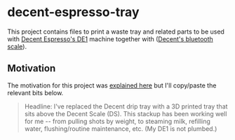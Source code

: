 # decent-espresso-tray

This project contains files to print a waste tray and related parts to be used with [Decent Espresso's DE1](https://decentespresso.com) machine together with ([Decent's bluetooth scale](https://decentespresso.com/decentscale)).

## Motivation
The motivation for this project was [explained here](https://3.basecamp.com/3671212/buckets/7351439/messages/5296473889) but I'll copy/paste the relevant bits below.

> Headline: I've replaced the Decent drip tray with a 3D printed tray that sits above the Decent Scale (DS). This stackup has been working well for me -- from pulling shots by weight, to steaming milk, refilling water,  flushing/routine maintenance, etc. (My DE1 is not plumbed.)

